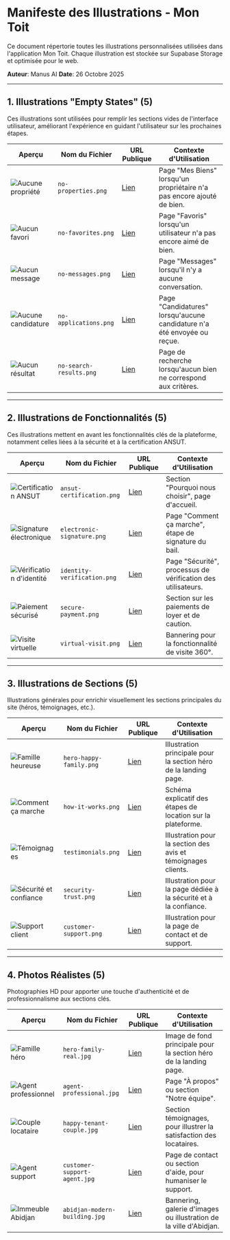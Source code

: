 # Manifeste des Illustrations - Mon Toit

Ce document répertorie toutes les illustrations personnalisées utilisées dans l'application Mon Toit. Chaque illustration est stockée sur Supabase Storage et optimisée pour le web.

**Auteur**: Manus AI
**Date**: 26 Octobre 2025

---

## 1. Illustrations "Empty States" (5)

Ces illustrations sont utilisées pour remplir les sections vides de l'interface utilisateur, améliorant l'expérience en guidant l'utilisateur sur les prochaines étapes.

| Aperçu | Nom du Fichier | URL Publique | Contexte d'Utilisation |
|---|---|---|---|
| ![Aucune propriété](https://haffcubwactwjpngcpdf.supabase.co/storage/v1/object/public/illustrations/empty-states/no-properties.png) | `no-properties.png` | [Lien](https://haffcubwactwjpngcpdf.supabase.co/storage/v1/object/public/illustrations/empty-states/no-properties.png) | Page "Mes Biens" lorsqu'un propriétaire n'a pas encore ajouté de bien. |
| ![Aucun favori](https://haffcubwactwjpngcpdf.supabase.co/storage/v1/object/public/illustrations/empty-states/no-favorites.png) | `no-favorites.png` | [Lien](https://haffcubwactwjpngcpdf.supabase.co/storage/v1/object/public/illustrations/empty-states/no-favorites.png) | Page "Favoris" lorsqu'un utilisateur n'a pas encore aimé de bien. |
| ![Aucun message](https://haffcubwactwjpngcpdf.supabase.co/storage/v1/object/public/illustrations/empty-states/no-messages.png) | `no-messages.png` | [Lien](https://haffcubwactwjpngcpdf.supabase.co/storage/v1/object/public/illustrations/empty-states/no-messages.png) | Page "Messages" lorsqu'il n'y a aucune conversation. |
| ![Aucune candidature](https://haffcubwactwjpngcpdf.supabase.co/storage/v1/object/public/illustrations/empty-states/no-applications.png) | `no-applications.png` | [Lien](https://haffcubwactwjpngcpdf.supabase.co/storage/v1/object/public/illustrations/empty-states/no-applications.png) | Page "Candidatures" lorsqu'aucune candidature n'a été envoyée ou reçue. |
| ![Aucun résultat](https://haffcubwactwjpngcpdf.supabase.co/storage/v1/object/public/illustrations/empty-states/no-search-results.png) | `no-search-results.png` | [Lien](https://haffcubwactwjpngcpdf.supabase.co/storage/v1/object/public/illustrations/empty-states/no-search-results.png) | Page de recherche lorsqu'aucun bien ne correspond aux critères. |

---

## 2. Illustrations de Fonctionnalités (5)

Ces illustrations mettent en avant les fonctionnalités clés de la plateforme, notamment celles liées à la sécurité et à la certification ANSUT.

| Aperçu | Nom du Fichier | URL Publique | Contexte d'Utilisation |
|---|---|---|---|
| ![Certification ANSUT](https://haffcubwactwjpngcpdf.supabase.co/storage/v1/object/public/illustrations/features/ansut-certification.png) | `ansut-certification.png` | [Lien](https://haffcubwactwjpngcpdf.supabase.co/storage/v1/object/public/illustrations/features/ansut-certification.png) | Section "Pourquoi nous choisir", page d'accueil. |
| ![Signature électronique](https://haffcubwactwjpngcpdf.supabase.co/storage/v1/object/public/illustrations/features/electronic-signature.png) | `electronic-signature.png` | [Lien](https://haffcubwactwjpngcpdf.supabase.co/storage/v1/object/public/illustrations/features/electronic-signature.png) | Page "Comment ça marche", étape de signature du bail. |
| ![Vérification d'identité](https://haffcubwactwjpngcpdf.supabase.co/storage/v1/object/public/illustrations/features/identity-verification.png) | `identity-verification.png` | [Lien](https://haffcubwactwjpngcpdf.supabase.co/storage/v1/object/public/illustrations/features/identity-verification.png) | Page "Sécurité", processus de vérification des utilisateurs. |
| ![Paiement sécurisé](https://haffcubwactwjpngcpdf.supabase.co/storage/v1/object/public/illustrations/features/secure-payment.png) | `secure-payment.png` | [Lien](https://haffcubwactwjpngcpdf.supabase.co/storage/v1/object/public/illustrations/features/secure-payment.png) | Section sur les paiements de loyer et de caution. |
| ![Visite virtuelle](https://haffcubwactwjpngcpdf.supabase.co/storage/v1/object/public/illustrations/features/virtual-visit.png) | `virtual-visit.png` | [Lien](https://haffcubwactwjpngcpdf.supabase.co/storage/v1/object/public/illustrations/features/virtual-visit.png) | Bannering pour la fonctionnalité de visite 360°. |

---

## 3. Illustrations de Sections (5)

Illustrations générales pour enrichir visuellement les sections principales du site (héros, témoignages, etc.).

| Aperçu | Nom du Fichier | URL Publique | Contexte d'Utilisation |
|---|---|---|---|
| ![Famille heureuse](https://haffcubwactwjpngcpdf.supabase.co/storage/v1/object/public/illustrations/sections/hero-happy-family.png) | `hero-happy-family.png` | [Lien](https://haffcubwactwjpngcpdf.supabase.co/storage/v1/object/public/illustrations/sections/hero-happy-family.png) | Illustration principale pour la section héro de la landing page. |
| ![Comment ça marche](https://haffcubwactwjpngcpdf.supabase.co/storage/v1/object/public/illustrations/sections/how-it-works.png) | `how-it-works.png` | [Lien](https://haffcubwactwjpngcpdf.supabase.co/storage/v1/object/public/illustrations/sections/how-it-works.png) | Schéma explicatif des étapes de location sur la plateforme. |
| ![Témoignages](https://haffcubwactwjpngcpdf.supabase.co/storage/v1/object/public/illustrations/sections/testimonials.png) | `testimonials.png` | [Lien](https://haffcubwactwjpngcpdf.supabase.co/storage/v1/object/public/illustrations/sections/testimonials.png) | Illustration pour la section des avis et témoignages clients. |
| ![Sécurité et confiance](https://haffcubwactwjpngcpdf.supabase.co/storage/v1/object/public/illustrations/sections/security-trust.png) | `security-trust.png` | [Lien](https://haffcubwactwjpngcpdf.supabase.co/storage/v1/object/public/illustrations/sections/security-trust.png) | Illustration pour la page dédiée à la sécurité et à la confiance. |
| ![Support client](https://haffcubwactwjpngcpdf.supabase.co/storage/v1/object/public/illustrations/sections/customer-support.png) | `customer-support.png` | [Lien](https://haffcubwactwjpngcpdf.supabase.co/storage/v1/object/public/illustrations/sections/customer-support.png) | Illustration pour la page de contact et de support. |

---

## 4. Photos Réalistes (5)

Photographies HD pour apporter une touche d'authenticité et de professionnalisme aux sections clés.

| Aperçu | Nom du Fichier | URL Publique | Contexte d'Utilisation |
|---|---|---|---|
| ![Famille héro](https://haffcubwactwjpngcpdf.supabase.co/storage/v1/object/public/illustrations/realistic/hero-family-real.jpg) | `hero-family-real.jpg` | [Lien](https://haffcubwactwjpngcpdf.supabase.co/storage/v1/object/public/illustrations/realistic/hero-family-real.jpg) | Image de fond principale pour la section héro de la landing page. |
| ![Agent professionnel](https://haffcubwactwjpngcpdf.supabase.co/storage/v1/object/public/illustrations/realistic/agent-professional.jpg) | `agent-professional.jpg` | [Lien](https://haffcubwactwjpngcpdf.supabase.co/storage/v1/object/public/illustrations/realistic/agent-professional.jpg) | Page "À propos" ou section "Notre équipe". |
| ![Couple locataire](https://haffcubwactwjpngcpdf.supabase.co/storage/v1/object/public/illustrations/realistic/happy-tenant-couple.jpg) | `happy-tenant-couple.jpg` | [Lien](https://haffcubwactwjpngcpdf.supabase.co/storage/v1/object/public/illustrations/realistic/happy-tenant-couple.jpg) | Section témoignages, pour illustrer la satisfaction des locataires. |
| ![Agent support](https://haffcubwactwjpngcpdf.supabase.co/storage/v1/object/public/illustrations/realistic/customer-support-agent.jpg) | `customer-support-agent.jpg` | [Lien](https://haffcubwactwjpngcpdf.supabase.co/storage/v1/object/public/illustrations/realistic/customer-support-agent.jpg) | Page de contact ou section d'aide, pour humaniser le support. |
| ![Immeuble Abidjan](https://haffcubwactwjpngcpdf.supabase.co/storage/v1/object/public/illustrations/realistic/abidjan-modern-building.jpg) | `abidjan-modern-building.jpg` | [Lien](https://haffcubwactwjpngcpdf.supabase.co/storage/v1/object/public/illustrations/realistic/abidjan-modern-building.jpg) | Bannering, galerie d'images ou illustration de la ville d'Abidjan. |


